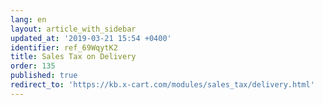 ```yaml
---
lang: en
layout: article_with_sidebar
updated_at: '2019-03-21 15:54 +0400'
identifier: ref_69WqytK2
title: Sales Tax on Delivery
order: 135
published: true
redirect_to: 'https://kb.x-cart.com/modules/sales_tax/delivery.html'
---
```

